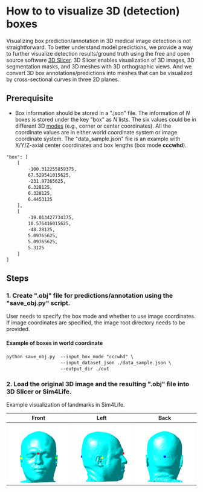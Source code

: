 # How to to visualize 3D (detection) boxes

Visualizing box prediction/annotation in 3D medical image detection is not straightforward. To better understand model predictions, we provide a way to further visualize detection results/ground truth using the free and open source software [3D Slicer](https://www.slicer.org/). 3D Slicer enables visualization of 3D images, 3D segmentation masks, and 3D meshes with 3D orthographic views. And we convert 3D box annotations/predictions into meshes that can be visualized by cross-sectional curves in three 2D planes.

## Prerequisite

- Box information should be stored in a ".json" file. The information of *N* boxes is stored under the key "box" as *N* lists. The six values could be in different 3D [modes](https://github.com/Project-MONAI/MONAI/blob/edf3b742a4ae85d1f30462ed0c7511c520fae888/monai/data/box_utils.py#L447-L456) (e.g., corner or center coordinates). All the coordinate values are in either world coordinate system or image coordinate system. The "data_sample.json" file is an example with X/Y/Z-axial center coordinates and box lengths (box mode **cccwhd**).

```
"box": [
    [
        -100.312255859375,
        67.529541015625,
        -231.97265625,
        6.328125,
        6.328125,
        6.4453125
    ],
    [
        -19.013427734375,
        10.576416015625,
        -48.28125,
        5.09765625,
        5.09765625,
        5.3125
    ]
]
```

## Steps

### 1. Create ".obj" file for predictions/annotation using the "save_obj.py" script.

User needs to specify the box mode and whether to use image coordinates. If image coordinates are specified, the image root directory needs to be provided.

#### Example of boxes in world coordinate

```
python save_obj.py  --input_box_mode "cccwhd" \
                    --input_dataset_json ./data_sample.json \
                    --output_dir ./out
```

### 2. Load the original 3D image and the resulting ".obj" file into 3D Slicer or Sim4Life.

Example visualization of landmarks in Sim4Life.

|            Front            |           Left            |           Back            |
| :-------------------------: | :-----------------------: | :-----------------------: |
| ![front](figures/front.png) | ![left](figures/left.png) | ![back](figures/back.png) |
